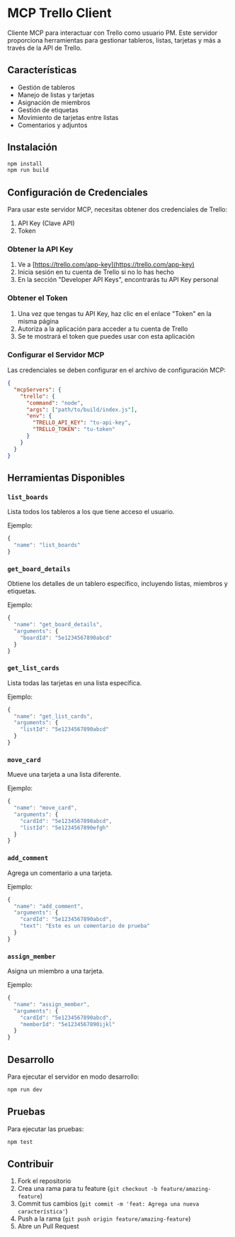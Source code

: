 # MCP Trello Client

Cliente MCP para interactuar con Trello como usuario PM. Este servidor proporciona herramientas para gestionar tableros, listas, tarjetas y más a través de la API de Trello.

## Características

- Gestión de tableros
- Manejo de listas y tarjetas
- Asignación de miembros
- Gestión de etiquetas
- Movimiento de tarjetas entre listas
- Comentarios y adjuntos

## Instalación

```bash
npm install
npm run build
```

## Configuración de Credenciales

Para usar este servidor MCP, necesitas obtener dos credenciales de Trello:
1. API Key (Clave API)
2. Token

### Obtener la API Key

1. Ve a [https://trello.com/app-key](https://trello.com/app-key)
2. Inicia sesión en tu cuenta de Trello si no lo has hecho
3. En la sección "Developer API Keys", encontrarás tu API Key personal

### Obtener el Token

1. Una vez que tengas tu API Key, haz clic en el enlace "Token" en la misma página
2. Autoriza a la aplicación para acceder a tu cuenta de Trello
3. Se te mostrará el token que puedes usar con esta aplicación

### Configurar el Servidor MCP

Las credenciales se deben configurar en el archivo de configuración MCP:

```json
{
  "mcpServers": {
    "trello": {
      "command": "node",
      "args": ["path/to/build/index.js"],
      "env": {
        "TRELLO_API_KEY": "tu-api-key",
        "TRELLO_TOKEN": "tu-token"
      }
    }
  }
}
```

## Herramientas Disponibles

### `list_boards`
Lista todos los tableros a los que tiene acceso el usuario.

Ejemplo:
```javascript
{
  "name": "list_boards"
}
```

### `get_board_details`
Obtiene los detalles de un tablero específico, incluyendo listas, miembros y etiquetas.

Ejemplo:
```javascript
{
  "name": "get_board_details",
  "arguments": {
    "boardId": "5e1234567890abcd"
  }
}
```

### `get_list_cards`
Lista todas las tarjetas en una lista específica.

Ejemplo:
```javascript
{
  "name": "get_list_cards",
  "arguments": {
    "listId": "5e1234567890abcd"
  }
}
```

### `move_card`
Mueve una tarjeta a una lista diferente.

Ejemplo:
```javascript
{
  "name": "move_card",
  "arguments": {
    "cardId": "5e1234567890abcd",
    "listId": "5e1234567890efgh"
  }
}
```

### `add_comment`
Agrega un comentario a una tarjeta.

Ejemplo:
```javascript
{
  "name": "add_comment",
  "arguments": {
    "cardId": "5e1234567890abcd",
    "text": "Este es un comentario de prueba"
  }
}
```

### `assign_member`
Asigna un miembro a una tarjeta.

Ejemplo:
```javascript
{
  "name": "assign_member",
  "arguments": {
    "cardId": "5e1234567890abcd",
    "memberId": "5e1234567890ijkl"
  }
}
```

## Desarrollo

Para ejecutar el servidor en modo desarrollo:

```bash
npm run dev
```

## Pruebas

Para ejecutar las pruebas:

```bash
npm test
```

## Contribuir

1. Fork el repositorio
2. Crea una rama para tu feature (`git checkout -b feature/amazing-feature`)
3. Commit tus cambios (`git commit -m 'feat: Agrega una nueva característica'`)
4. Push a la rama (`git push origin feature/amazing-feature`)
5. Abre un Pull Request